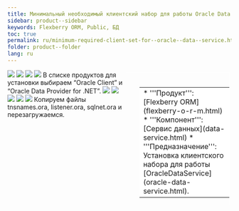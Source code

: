 ```yaml
---
title: Минимальный необходимый клиентский набор для работы Oracle Data Service
sidebar: product--sidebar
keywords: Flexberry ORM, Public, БД
toc: true
permalink: ru/minimum-required-client-set-for--oracle--data--service.html
folder: product--folder
lang: ru
---
```


<div style="margin:5px; padding-left:28px; float:right; width:40%; outline:1px solid white;">
<br>
<table border="0" width="100%" bgcolor="#6495ED">
<tbody><tr><td bgcolor="#FFFFFF">
* '''Продукт''': [Flexberry ORM](flexberry-o-r-m.html)
* '''Компонент''': [Сервис данных](data-service.html)
* '''Предназначение''': Установка клиентского набора для работы [OracleDataService](oracle-data-service.html).
</td>
</tr></tbody></table></a>
</div>

![](/images/pages/img/Technotes/OraCli1.PNG)
![](/images/pages/img/Technotes/OraCli2.PNG)
![](/images/pages/img/Technotes/OraCli3.PNG)
![](/images/pages/img/Technotes/OraCli4.PNG)
В списке продуктов для установки выбираем “Oracle Client” и “Oracle Data Provider for .NET”.
![](/images/pages/img/Technotes/OraCli5.PNG)
![](/images/pages/img/Technotes/OraCli6.PNG)
![](/images/pages/img/Technotes/OraCli7.PNG)
![](/images/pages/img/Technotes/OraCli8.PNG)
![](/images/pages/img/Technotes/OraCli9.PNG)
Копируем файлы tnsnames.ora, listener.ora, sqlnet.ora и перезагружаемся.
